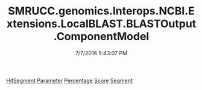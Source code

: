 ﻿---
title: SMRUCC.genomics.Interops.NCBI.Extensions.LocalBLAST.BLASTOutput.ComponentModel
date: 7/7/2016 5:43:07 PM
---

[HitSegment](T-SMRUCC.genomics.Interops.NCBI.Extensions.LocalBLAST.BLASTOutput.ComponentModel.HitSegment.html)
[Parameter](T-SMRUCC.genomics.Interops.NCBI.Extensions.LocalBLAST.BLASTOutput.ComponentModel.Parameter.html)
[Percentage](T-SMRUCC.genomics.Interops.NCBI.Extensions.LocalBLAST.BLASTOutput.ComponentModel.Percentage.html)
[Score](T-SMRUCC.genomics.Interops.NCBI.Extensions.LocalBLAST.BLASTOutput.ComponentModel.Score.html)
[Segment](T-SMRUCC.genomics.Interops.NCBI.Extensions.LocalBLAST.BLASTOutput.ComponentModel.Segment.html)
